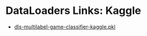 # DataLoaders Links: Kaggle
* [dls-multilabel-game-classifier-kaggle.pkl](https://drive.google.com/file/d/1-4X8OeCvhHxcS6apSMyl-QDImpnB-pHf/view?usp=sharing)